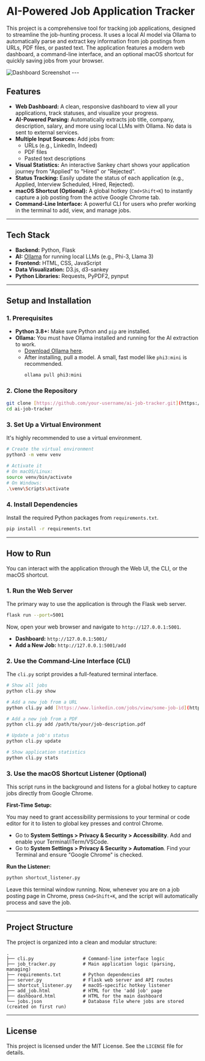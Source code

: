 # AI-Powered Job Application Tracker

This project is a comprehensive tool for tracking job applications, designed to streamline the job-hunting process. It uses a local AI model via Ollama to automatically parse and extract key information from job postings from URLs, PDF files, or pasted text. The application features a modern web dashboard, a command-line interface, and an optional macOS shortcut for quickly saving jobs from your browser.

![Dashboard Screenshot](https://i.imgur.com/your-screenshot-url.png) ---

## Features

-   **Web Dashboard:** A clean, responsive dashboard to view all your applications, track statuses, and visualize your progress.
-   **AI-Powered Parsing:** Automatically extracts job title, company, description, salary, and more using local LLMs with Ollama. No data is sent to external services.
-   **Multiple Input Sources:** Add jobs from:
    -   URLs (e.g., LinkedIn, Indeed)
    -   PDF files
    -   Pasted text descriptions
-   **Visual Statistics:** An interactive Sankey chart shows your application journey from "Applied" to "Hired" or "Rejected".
-   **Status Tracking:** Easily update the status of each application (e.g., Applied, Interview Scheduled, Hired, Rejected).
-   **macOS Shortcut (Optional):** A global hotkey (`Cmd+Shift+K`) to instantly capture a job posting from the active Google Chrome tab.
-   **Command-Line Interface:** A powerful CLI for users who prefer working in the terminal to add, view, and manage jobs.

---

## Tech Stack

-   **Backend:** Python, Flask
-   **AI:** [Ollama](https://ollama.com/) for running local LLMs (e.g., Phi-3, Llama 3)
-   **Frontend:** HTML, CSS, JavaScript
-   **Data Visualization:** D3.js, d3-sankey
-   **Python Libraries:** Requests, PyPDF2, pynput

---

## Setup and Installation

### 1. Prerequisites

-   **Python 3.8+:** Make sure Python and `pip` are installed.
-   **Ollama:** You must have Ollama installed and running for the AI extraction to work.
    -   [Download Ollama here](https://ollama.com/).
    -   After installing, pull a model. A small, fast model like `phi3:mini` is recommended.
        ```bash
        ollama pull phi3:mini
        ```

### 2. Clone the Repository

```bash
git clone [https://github.com/your-username/ai-job-tracker.git](https://github.com/your-username/ai-job-tracker.git)
cd ai-job-tracker
```

### 3. Set Up a Virtual Environment

It's highly recommended to use a virtual environment.

```bash
# Create the virtual environment
python3 -m venv venv

# Activate it
# On macOS/Linux:
source venv/bin/activate
# On Windows:
.\venv\Scripts\activate
```

### 4. Install Dependencies

Install the required Python packages from `requirements.txt`.

```bash
pip install -r requirements.txt
```

---

## How to Run

You can interact with the application through the Web UI, the CLI, or the macOS shortcut.

### 1. Run the Web Server

The primary way to use the application is through the Flask web server.

```bash
flask run --port=5001
```

Now, open your web browser and navigate to `http://127.0.0.1:5001`.

-   **Dashboard:** `http://127.0.0.1:5001/`
-   **Add a New Job:** `http://127.0.0.1:5001/add`

### 2. Use the Command-Line Interface (CLI)

The `cli.py` script provides a full-featured terminal interface.

```bash
# Show all jobs
python cli.py show

# Add a new job from a URL
python cli.py add [https://www.linkedin.com/jobs/view/some-job-id](https://www.linkedin.com/jobs/view/some-job-id)

# Add a new job from a PDF
python cli.py add /path/to/your/job-description.pdf

# Update a job's status
python cli.py update

# Show application statistics
python cli.py stats
```

### 3. Use the macOS Shortcut Listener (Optional)

This script runs in the background and listens for a global hotkey to capture jobs directly from Google Chrome.

**First-Time Setup:**

You may need to grant accessibility permissions to your terminal or code editor for it to listen to global key presses and control Chrome.

-   Go to **System Settings > Privacy & Security > Accessibility**. Add and enable your Terminal/iTerm/VSCode.
-   Go to **System Settings > Privacy & Security > Automation**. Find your Terminal and ensure "Google Chrome" is checked.

**Run the Listener:**

```bash
python shortcut_listener.py
```

Leave this terminal window running. Now, whenever you are on a job posting page in Chrome, press `Cmd+Shift+K`, and the script will automatically process and save the job.

---

## Project Structure

The project is organized into a clean and modular structure:

```
.
├── cli.py                  # Command-line interface logic
├── job_tracker.py          # Main application logic (parsing, managing)
├── requirements.txt        # Python dependencies
├── server.py               # Flask web server and API routes
├── shortcut_listener.py    # macOS-specific hotkey listener
├── add_job.html            # HTML for the 'add job' page
├── dashboard.html          # HTML for the main dashboard
└── jobs.json               # Database file where jobs are stored (created on first run)
```

---

## License

This project is licensed under the MIT License. See the `LICENSE` file for details.